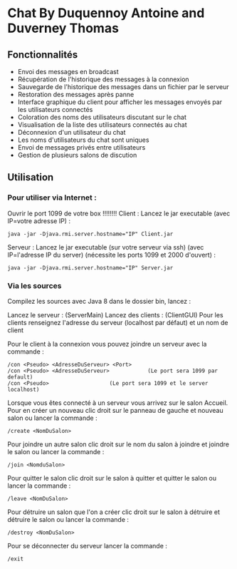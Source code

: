 # Chat By Duquennoy Antoine and Duverney Thomas

## Fonctionnalités
	
- Envoi des messages en broadcast
- Récupération de l'historique des messages à la connexion
- Sauvegarde de l'historique des messages dans un fichier par le serveur
- Restoration des messages après panne
- Interface graphique du client pour afficher les messages envoyés par les utilisateurs connectés
- Coloration des noms des utilisateurs discutant sur le chat
- Visualisation de la liste des utilisateurs connectés au chat
- Déconnexion d'un utilisateur du chat
- Les noms d'utilisateurs du chat sont uniques
- Envoi de messages privés entre utilisateurs 
- Gestion de plusieurs salons de discution 

## Utilisation

### Pour utiliser via Internet :

Ouvrir le port 1099 de votre box !!!!!!!!
Client : Lancez le jar executable (avec IP=votre adresse IP) :

	java -jar -Djava.rmi.server.hostname="IP" Client.jar
	
Serveur : Lancez le jar executable (sur votre serveur via ssh) (avec IP=l'adresse IP du server) (nécessite les ports 1099 et 2000 d'ouvert) :

	java -jar -Djava.rmi.server.hostname="IP" Server.jar
	

### Via les sources

Compilez les sources avec Java 8
dans le dossier bin, lancez :

Lancez le serveur : (ServerMain)
Lancez des clients : (ClientGUI)
Pour les clients renseignez l'adresse du serveur (localhost par défaut) et un nom de client

Pour le client à la connexion vous pouvez joindre un serveur avec la commande :
	
	/con <Pseudo> <AdresseDuServeur> <Port>
	/con <Pseudo> <AdresseDuServeur>          	(Le port sera 1099 par default)
	/con <Pseudo>					(Le port sera 1099 et le server localhost)
	
Lorsque vous êtes connecté à un serveur vous arrivez sur le salon Accueil.
Pour en créer un nouveau clic droit sur le panneau de gauche et nouveau salon ou lancer la commande :
	
	/create <NomDuSalon>
	
Pour joindre un autre salon clic droit sur le nom du salon à joindre et joindre le salon ou lancer la commande :

	/join <NomduSalon>
	
Pour quitter le salon clic droit sur le salon à quitter et quitter le salon ou lancer la commande :

	/leave <NomDuSalon>
	
Pour détruire un salon que l'on a créer clic droit sur le salon à détruire et détruire le salon ou lancer la commande :

	/destroy <NomDuSalon>
	
Pour se déconnecter du serveur lancer la commande :

	/exit
